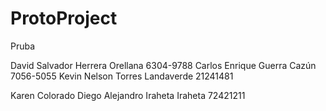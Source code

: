 # ProtoProject
Pruba 

David Salvador Herrera Orellana
6304-9788
Carlos Enrique Guerra Cazún 7056-5055
Kevin Nelson Torres Landaverde
21241481

Karen Colorado
Diego Alejandro Iraheta Iraheta
72421211
